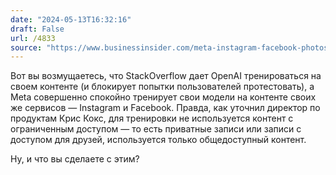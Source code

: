 ```yaml
---
date: "2024-05-13T16:32:16"
draft: False
url: /4833
source: "https://www.businessinsider.com/meta-instagram-facebook-photos-used-in-ai-models-training-2024-5"
---
```


Вот вы возмущаетесь, что StackOverflow дает OpenAI тренироваться на своем контенте (и блокирует попытки пользователей протестовать), а Meta совершенно спокойно тренирует свои модели на контенте своих же сервисов — Instagram и Facebook. Правда, как уточнил директор по продуктам Крис Кокс, для тренировки не используется контент с ограниченным доступом — то есть приватные записи или записи с доступом для друзей, используется только общедоступный контент.

Ну, и что вы сделаете с этим?
